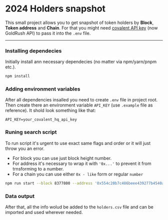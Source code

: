 # 2024 Holders snapshot
This small project allows you to get snapshot of token holders by **Block**, **Token address** and **Chain**. For that you might need [covalent API key](https://www.covalenthq.com) (now GoldRush API) to pass it into the `.env` file.

---
### Installing dependecies
Initially install ann necessary dependecies (no matter via npm/yarn/pnpm etc.).
```bash
npm install
```
### Adding environment variables
After all dependencies insalled you need to create `.env` file in project root. Then create there an environment variable `API_KEY` (use `.example` file as reference).
It shold look something like that:
```
API_KEY=your_covalent_hq_api_key
```
### Runing search script
To run script it's urgent to use exact same flags and order or it will just throw you an error.
- For block you can use just block height number.
- For address it's necessary to wrap it with `'0x...'` to prevent it from trnsforming to a number.
- For a chain you can use either `0x - like` form or regular `number`
```bash
npm run start --block 8377800 --address '0x554c20b7c486beee439277b4540a434566dc4c02' --chain 1
```
### Data output 
After that, all the info wolud be added to the `holders.csv` file and can be imported and used wherever needed.

